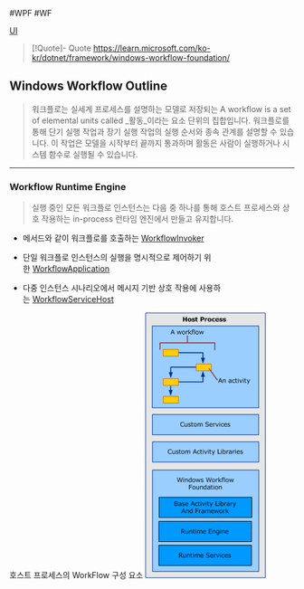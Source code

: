 #WPF #WF

[UI](../../UI.md)

> [!Quote]- Quote
> https://learn.microsoft.com/ko-kr/dotnet/framework/windows-workflow-foundation/

## Windows Workflow Outline
> 워크플로는 실세계 프로세스를 설명하는 모델로 저장되는 A workflow is a set of elemental units called _활동_이라는 요소 단위의 집합입니다. 워크플로를 통해 단기 실행 작업과 장기 실행 작업의 실행 순서와 종속 관계를 설명할 수 있습니다. 이 작업은 모델을 시작부터 끝까지 통과하며 활동은 사람이 실행하거나 시스템 함수로 실행될 수 있습니다.

---
### Workflow Runtime Engine
> 실행 중인 모든 워크플로 인스턴스는 다음 중 하나를 통해 호스트 프로세스와 상호 작용하는 in-process 런타임 엔진에서 만들고 유지합니다.

- 메서드와 같이 워크플로를 호출하는 [WorkflowInvoker](https://learn.microsoft.com/ko-kr/dotnet/api/system.activities.workflowinvoker)
    
- 단일 워크플로 인스턴스의 실행을 명시적으로 제어하기 위한 [WorkflowApplication](https://learn.microsoft.com/ko-kr/dotnet/api/system.activities.workflowapplication)
    
- 다중 인스턴스 시나리오에서 메시지 기반 상호 작용에 사용하는 [WorkflowServiceHost](https://learn.microsoft.com/ko-kr/dotnet/api/system.servicemodel.workflowservicehost)

호스트 프로세스의 WorkFlow 구성 요소
![호스트 프로세스의 워크플로 구성 요소](attachments/Pasted%20image%2020240412223827.png)



